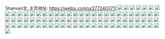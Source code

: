 Shanvan文_主页地址: https://weibo.com/u/2772403711 
![](https://wx4.sinaimg.cn/mw2000/a53f85ffly1h9h5cyzkz5j20u014hajs.jpg) 
![](https://wx4.sinaimg.cn/mw2000/a53f85ffly1h9h5d09p4jj20u014pk0k.jpg) 
![](https://wx4.sinaimg.cn/mw2000/a53f85ffly1h9h5d0u27zj20u0152dom.jpg) 
![](https://wx4.sinaimg.cn/mw2000/0031CIQTly1gvn26wqlgkj61jl1zke8102.jpg) 
![](https://wx4.sinaimg.cn/mw2000/0031CIQTly1gvn26xr3f8j61o0281x6p02.jpg) 
![](https://wx4.sinaimg.cn/mw2000/0031CIQTly1gvn270c6bnj61o0280b2a02.jpg) 
![](https://wx4.sinaimg.cn/mw2000/0031CIQTly1gvn271grn0j61ho1zknpd02.jpg) 
![](https://wx4.sinaimg.cn/mw2000/0031CIQTly1gvn26v3v3tj61o02801ky02.jpg) 
![](https://wx4.sinaimg.cn/mw2000/0031CIQTly1gvn27ofzjdj60mi0u0wn602.jpg) 
![](https://wx4.sinaimg.cn/mw2000/0031CIQTly1gvn27pnkszj613u0tuha002.jpg) 
![](https://wx4.sinaimg.cn/mw2000/0031CIQTly1gvn278nz4xj62c0340qv802.jpg) 
![](https://wx4.sinaimg.cn/mw2000/0031CIQTly1gvn27bek78j61k033y1kz02.jpg) 
![](https://wx4.sinaimg.cn/mw2000/a53f85ffly1gl2ixkd9x1j21o0260kjm.jpg) 
![](https://wx4.sinaimg.cn/mw2000/a53f85ffly1gl2ixht0zmj21o0280kjm.jpg) 
![](https://wx4.sinaimg.cn/mw2000/a53f85ffly1gl2ixj8q59j21o01xqkjm.jpg) 
![](https://wx4.sinaimg.cn/mw2000/a53f85ffly1gl2ixgtvsej21o025yb2a.jpg) 
![](https://wx4.sinaimg.cn/mw2000/a53f85ffly1gi87g1v896j20u012qqj6.jpg) 
![](https://wx4.sinaimg.cn/mw2000/a53f85ffly1gi87g7x8a3j21ho1zku10.jpg) 
![](https://wx4.sinaimg.cn/mw2000/a53f85ffly1gi87g9ln9ij21e01zke81.jpg) 
![](https://wx4.sinaimg.cn/mw2000/a53f85ffly1gi87gcg9taj21o028gqv6.jpg) 
![](https://wx4.sinaimg.cn/mw2000/a53f85ffly1gapbscttt6j20u0140am1.jpg) 
![](https://wx4.sinaimg.cn/mw2000/a53f85ffly1g8drjwjjjej20u0140du4.jpg) 
![](https://wx4.sinaimg.cn/mw2000/a53f85ffly1g8drjyr9ulj20u0160qig.jpg) 
![](https://wx4.sinaimg.cn/mw2000/a53f85ffly1g78lm90c8kj20u014049u.jpg) 
![](https://wx4.sinaimg.cn/mw2000/a53f85ffly1g78lm7l3hvj20u0140qe0.jpg) 
![](https://wx4.sinaimg.cn/mw2000/a53f85ffly1g6u8h81ugpj20u014idvl.jpg) 
![](https://wx4.sinaimg.cn/mw2000/a53f85ffly1g6u8h8zzucj20u014gari.jpg) 
![](https://wx4.sinaimg.cn/mw2000/a53f85ffly1g6u8hbegnlj20u013qjx1.jpg) 
![](https://wx4.sinaimg.cn/mw2000/a53f85ffly1g6u8h8kax6j20u0140wqz.jpg) 
![](https://wx4.sinaimg.cn/mw2000/a53f85ffly1g3xq6q3lhrj20u01cmtfq.jpg) 
![](https://wx4.sinaimg.cn/mw2000/a53f85ffly1g3fav2eulrj20ty140hdt.jpg) 
![](https://wx4.sinaimg.cn/mw2000/a53f85ffly1g3fav1c13wj20u0140hdt.jpg) 
![](https://wx4.sinaimg.cn/mw2000/a53f85ffly1g272864j1aj20rq1g8aje.jpg) 
![](https://wx4.sinaimg.cn/mw2000/a53f85ffly1g1ueeky811j20u00yd121.jpg) 
![](https://wx4.sinaimg.cn/mw2000/a53f85ffly1g1ueem2zuxj211u0u0wo2.jpg) 
![](https://wx4.sinaimg.cn/mw2000/a53f85ffly1g1qv3vrseej20u010k11p.jpg) 
![](https://wx4.sinaimg.cn/mw2000/a53f85ffly1g1qv3wk95hj211x0u0gta.jpg) 
![](https://wx4.sinaimg.cn/mw2000/a53f85ffly1g1oa9rpixtj21o0280kjp.jpg) 
![](https://wx4.sinaimg.cn/mw2000/a53f85ffly1g0usr3ajuvj213z0u04b0.jpg) 
![](https://wx4.sinaimg.cn/mw2000/a53f85ffly1g0l95riettj20u011g0v8.jpg) 
![](https://wx4.sinaimg.cn/mw2000/a53f85ffly1g08r19pbzyj20u01407dq.jpg) 
![](https://wx4.sinaimg.cn/mw2000/a53f85ffly1g08r1aho4mj20jf0ooq5s.jpg) 
![](https://wx4.sinaimg.cn/mw2000/a53f85ffly1fzr6db5hdaj227z1o0kjr.jpg) 
![](https://wx4.sinaimg.cn/mw2000/a53f85ffly1fzr6ddgnw4j227z1o0x6v.jpg) 
![](https://wx4.sinaimg.cn/mw2000/a53f85ffly1fzr6d9b2xmj21gh1qr4qq.jpg) 
![](https://wx4.sinaimg.cn/mw2000/a53f85ffly1fzr6dfjl3aj21i01k5npd.jpg) 
![](https://wx4.sinaimg.cn/mw2000/a53f85ffly1fzr6dhok37j227z1o0b2f.jpg) 
![](https://wx4.sinaimg.cn/mw2000/a53f85ffly1fzr6divslcj21o027z1ky.jpg) 
![](https://wx4.sinaimg.cn/mw2000/a53f85ffly1fzkft6lujgj22801o0u14.jpg) 
![](https://wx4.sinaimg.cn/mw2000/a53f85ffly1fzkft7au5cj20j60j60uv.jpg) 
![](https://wx4.sinaimg.cn/mw2000/a53f85ffly1fzjh0fe93sj21o0280b2d.jpg) 
![](https://wx4.sinaimg.cn/mw2000/a53f85ffly1fzjh0lpk1bj21o0280hdy.jpg) 
![](https://wx4.sinaimg.cn/mw2000/a53f85ffly1fzjh0pxk59j21o0280u11.jpg) 
![](https://wx4.sinaimg.cn/mw2000/a53f85ffly1fzjh0u9oklj21o02807wm.jpg) 
![](https://wx4.sinaimg.cn/mw2000/a53f85ffly1fy7iot08iaj21o01o0e85.jpg) 
![](https://wx4.sinaimg.cn/mw2000/a53f85ffly1fy7iopbilij20u00u0dk4.jpg) 
![](https://wx4.sinaimg.cn/mw2000/a53f85ffly1fx4l1gf32hj2140140e81.jpg) 
![](https://wx4.sinaimg.cn/mw2000/a53f85ffly1fx4l1ip9whj2140140hdt.jpg) 
![](https://wx4.sinaimg.cn/mw2000/a53f85ffly1fx4l1lh075j2140140npd.jpg) 
![](https://wx4.sinaimg.cn/mw2000/a53f85ffly1fx4l1epgvlj2140140kjl.jpg) 
![](https://wx4.sinaimg.cn/mw2000/a53f85ffgy1fvn9fvvp1cj20qo0qok1y.jpg) 
![](https://wx4.sinaimg.cn/mw2000/a53f85ffgy1fvn9fwtiuhj20qo0zkwng.jpg) 
![](https://wx4.sinaimg.cn/mw2000/a53f85ffgy1fvn9fxskpvj20qo0zz14f.jpg) 
![](https://wx4.sinaimg.cn/mw2000/a53f85ffgy1fvn9furlznj20qo0ztjy6.jpg) 
![](https://wx4.sinaimg.cn/mw2000/a53f85ffgy1fvn9fz235sj20qo0zw4az.jpg) 
![](https://wx4.sinaimg.cn/mw2000/a53f85ffgy1fvn9g52emjj22c02c01kz.jpg) 
![](https://wx4.sinaimg.cn/mw2000/a53f85ffly1ftx2t3e682j22c0340kjn.jpg) 
![](https://wx4.sinaimg.cn/mw2000/a53f85ffly1ftx2t61mi5j22c0340e83.jpg) 
![](https://wx4.sinaimg.cn/mw2000/a53f85ffly1ftx2t9g05jj22c0340e83.jpg) 
![](https://wx4.sinaimg.cn/mw2000/a53f85ffly1ftx2tban7ej22c03404qq.jpg) 
![](https://wx4.sinaimg.cn/mw2000/a53f85ffly1ftoom5u7luj22c02c01l5.jpg) 
![](https://wx4.sinaimg.cn/mw2000/a53f85ffly1ftoolzlxauj20qo1047cg.jpg) 
![](https://wx4.sinaimg.cn/mw2000/a53f85ffly1ftoom70fbqj20qo0zx7cy.jpg) 
![](https://wx4.sinaimg.cn/mw2000/a53f85ffly1ftoom7kppnj20qo0qotkr.jpg) 
![](https://wx4.sinaimg.cn/mw2000/a53f85ffly1fsd1zngp64j20z90qok2t.jpg) 
![](https://wx4.sinaimg.cn/mw2000/a53f85ffly1fsd1zob8zej20zk0qoqey.jpg) 
![](https://wx4.sinaimg.cn/mw2000/a53f85ffly1fsd1zp6c26j20zk0qodt5.jpg) 
![](https://wx4.sinaimg.cn/mw2000/a53f85ffly1fsd1zpuepjj210r0qotk8.jpg) 
![](https://wx4.sinaimg.cn/mw2000/a53f85ffly1frcd5kv7vbj22an340nph.jpg) 
![](https://wx4.sinaimg.cn/mw2000/a53f85ffly1fqd5dv5eomj20qo0zkn4q.jpg) 
![](https://wx4.sinaimg.cn/mw2000/a53f85ffly1fpod3sbsjpj22c02r74qq.jpg) 
![](https://wx4.sinaimg.cn/mw2000/a53f85ffly1fpod3qk9w8j20qo0zkjyt.jpg) 
![](https://wx4.sinaimg.cn/mw2000/a53f85ffly1fpcye42c6gj20qo0qodjb.jpg) 
